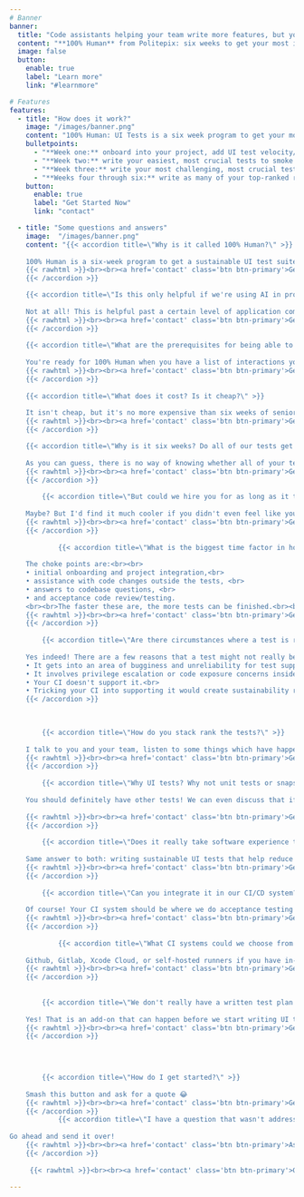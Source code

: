 ```yaml
---
# Banner
banner:
  title: "Code assistants helping your team write more features, but you’re also shipping more surprises?<br><br>Time to pin down your product behavior by finally getting that UI test suite."
  content: "**100% Human** from Politepix: six weeks to get your most important interactions under test, while making it easier for you to add UI tests in the future. For happier users, and better sleep for you.<br><br>Implemented for your **iOS app** or **macOS app** by an experienced 100% human.{{< rawhtml >}}<a id='learnmore'>{{< /rawhtml >}}"
  image: false
  button:
    enable: true
    label: "Learn more"
    link: "#learnmore"

# Features
features:
  - title: "How does it work?"
    image: "/images/banner.png"
    content: "100% Human: UI Tests is a six week program to get your most important product interactions under test:"
    bulletpoints:
      - "**Week one:** onboard into your project, add UI test velocity/sustainability features to your codebase, stack-rank your tests via a weighted system of frequency, adjacency to your USP, security, and complexity."
      - "**Week two:** write your easiest, most crucial tests to smoke out and address any integration issues that didn't come up in onboarding."
      - "**Week three:** write your most challenging, most crucial tests to find and solve the outer limits of your testing challenges, so you will be in a great position to add sustainable tests after the program is over."
      - "**Weeks four through six:** write as many of your top-ranked remaining tests as possible in the time remaining, leaving you with a working test plan that addresses your most important interactions, which you will be able to add to with fewer pain points."
    button:
      enable: true
      label: "Get Started Now"
      link: "contact"

  - title: "Some questions and answers"
    image:  "/images/banner.png"
    content: "{{< accordion title=\"Why is it called 100% Human?\" >}}
    
    100% Human is a six-week program to get a sustainable UI test suite in place for your product, so that increased feature velocity from coding assistants doesn’t result in release surprises sneaking past your preflight checks.<br><br>The idea is that a 100% Human can use her extensive experience with other human engineers, and with writing software, and with large language models, and with infrastructure and automation, to make it safer for you to integrate code assistant code into your production flow, whether the arrival of code assistant code into your codebase is planned, or not.
    {{< rawhtml >}}<br><br><a href='contact' class='btn btn-primary'>Get Started</a><br><br>{{< /rawhtml >}}
    {{< /accordion >}}

    {{< accordion title=\"Is this only helpful if we're using AI in production?\" >}}
    
    Not at all! This is helpful past a certain level of application complexity, regardless. I just think a lot of teams have code assistants in the mix now, and I think testing products containing AI code using human skills, experience, communication, and systems thinking, and not by using more AI code to test the AI code, is a good idea.
    {{< rawhtml >}}<br><br><a href='contact' class='btn btn-primary'>Get Started</a><br><br>{{< /rawhtml >}}
    {{< /accordion >}}
        
    {{< accordion title=\"What are the prerequisites for being able to book 100% Human?\" >}}
    
    You're ready for 100% Human when you have a list of interactions you know you need to test (maybe they are your preflight checks, or your QA list, or your aspirational UI Test list, or a list of things in plain language that have gone wrong in the past) and you have a working CI system.<br><br>You know better than anyone what needs testing in your app, and this varies from app to app, but I am happy to help with additional suggestions if I notice that adding a new test would add security or other benefits to your users or your production flow.<br><br>If you aren't there yet, you can also book the 3-week add-on to help you figure out your test plan, and/or the 3-week add-on to help you set up CI/CD. 
    {{< rawhtml >}}<br><br><a href='contact' class='btn btn-primary'>Get Started</a><br><br>{{< /rawhtml >}}
    {{< /accordion >}}
    
    {{< accordion title=\"What does it cost? Is it cheap?\" >}}
    
    It isn't cheap, but it's no more expensive than six weeks of senior engineer attention at good US salaries to the same concerns, or their attention to something those tests could catch, but didn't. And while it's happening, that senior engineer you just thought of when you read that will still be there working on your product feature deliverables instead of on this. Bargain!
    {{< rawhtml >}}<br><br><a href='contact' class='btn btn-primary'>Get in touch for a quote</a><br><br>{{< /rawhtml >}}
    {{< /accordion >}}

    {{< accordion title=\"Why is it six weeks? Do all of our tests get written in six weeks?\" >}}
    
    As you can guess, there is no way of knowing whether all of your test suite can be written in six weeks. Maybe, maybe not. The reason 100% Human UI Tests is only six weeks is because I think the <a href='https://en.wikipedia.org/wiki/Pareto_principle'>**Pareto Principle**</a> will help us focus in on the tests with the highest impact to your releases and to find the outer limits of your test complexity, after which you will have your gnarliest tests working, and you'll have a testbed with roadsigns and documentation about how to add your future tests and maintain your current ones. I actually think this is more valuable than being \"done with writing UI tests\", which is probably not a preferable goal compared to being less hesitant to add new UI tests or alter old ones.
    {{< rawhtml >}}<br><br><a href='contact' class='btn btn-primary'>Get Started</a><br><br>{{< /rawhtml >}}
    {{< /accordion >}}
    
        {{< accordion title=\"But could we hire you for as long as it takes to write all of our tests?\" >}}
    
    Maybe? But I'd find it much cooler if you didn't even feel like you needed to once the six weeks were done.
    {{< rawhtml >}}<br><br><a href='contact' class='btn btn-primary'>Get Started</a><br><br>{{< /rawhtml >}}
    {{< /accordion >}}
    
            {{< accordion title=\"What is the biggest time factor in how many tests you can complete for us?\" >}}
    
    The choke points are:<br><br> 
    • initial onboarding and project integration,<br>
    • assistance with code changes outside the tests, <br>
    • answers to codebase questions, <br>
    • and acceptance code review/testing.
    <br><br>The faster these are, the more tests can be finished.<br><br>It is a very good idea for there to be a DRI (directly responsible individual) for me to liaise with. They can primarily be doing other things, though!
    {{< rawhtml >}}<br><br><a href='contact' class='btn btn-primary'>Get Started</a><br><br>{{< /rawhtml >}}
    {{< /accordion >}}
    
        {{< accordion title=\"Are there circumstances where a test is ranked as being important but it can't be done?\" >}}
    
    Yes indeed! There are a few reasons that a test might not really be do-able even when it's a great idea. Some of the reasons:<br><br> 
    • It gets into an area of bugginess and unreliability for test support in either the IDE, the SDK, the hardware, or your CI service.<br>
    • It involves privilege escalation or code exposure concerns inside of your CI or similar services.<br>
    • Your CI doesn't support it.<br>
    • Tricking your CI into supporting it would create sustainability risks for your future testing.<br><br>Part of the service is saying \"we should think about whether there is a different way to get confidence about that\" and making some suggestions, or, occasionally, just saying \"we can't do that\". {{< rawhtml >}}<br><br><a href='contact' class='btn btn-primary'>Get Started</a><br><br>{{< /rawhtml >}}
    {{< /accordion >}}
    

    
        {{< accordion title=\"How do you stack rank the tests?\" >}}
    
    I talk to you and your team, listen to some things which have happened and what you manually check before a release, I tell you some things I think could happen based on my Apple platform software development history, devops, and security experience, and we give potential tests a criticality rank and difficulty level based on qualitative and quantitative factors.<br><br> That will direct the effort to what will help you the best, in the order that will shake out integration issues in the way that is fastest to address. This would not give the same results for the same feature in different products or companies, because the purpose and history of the product are factors in the ranking.
    {{< rawhtml >}}<br><br><a href='contact' class='btn btn-primary'>Get Started</a><br><br>{{< /rawhtml >}}
    {{< /accordion >}}
    
        {{< accordion title=\"Why UI tests? Why not unit tests or snapshot tests?\" >}}
    
    You should definitely have other tests! We can even discuss that if it is a need. It is also possible that some things that look like potential UI tests would be a better unit or snapshot tests, and I will tell you if so. However, I think a good suite of UI tests is a great last defense against **product-level** surprises that arrive due to code assistants adding features much faster, but with less reasoning and less systematic/historical knowledge about your product.
 
    {{< rawhtml >}}<br><br><a href='contact' class='btn btn-primary'>Get Started</a><br><br>{{< /rawhtml >}}
    {{< /accordion >}}
    
        {{< accordion title=\"Does it really take software experience to write UI tests/aren't UI tests brittle?\" >}}
    
    Same answer to both: writing sustainable UI tests that help reduce release fears requires experience, and understanding more than one software and human system. 
    {{< rawhtml >}}<br><br><a href='contact' class='btn btn-primary'>Get Started</a><br><br>{{< /rawhtml >}}
    {{< /accordion >}}
    
        {{< accordion title=\"Can you integrate it in our CI/CD system?\" >}}
    
    Of course! Your CI system should be where we do acceptance testing for the tests. If you don't have one, I can help you set one up for the first time, as an add-on.
    {{< rawhtml >}}<br><br><a href='contact' class='btn btn-primary'>Get Started</a><br><br>{{< /rawhtml >}}
    {{< /accordion >}}
    
            {{< accordion title=\"What CI systems could we choose from if we get the add-on to have you set up CI for us?\" >}}
    
    Github, Gitlab, Xcode Cloud, or self-hosted runners if you have in-house security engineers (self-hosted runners are cool, but they need someone around to worry about them a little bit 😂) 
    {{< rawhtml >}}<br><br><a href='contact' class='btn btn-primary'>Get Started</a><br><br>{{< /rawhtml >}}
    {{< /accordion >}}
    
    
        {{< accordion title=\"We don't really have a written test plan for releases yet, but I'm starting to think we need one. Is that possible to get help with?\" >}}
    
    Yes! That is an add-on that can happen before we start writing UI tests. 
    {{< rawhtml >}}<br><br><a href='contact' class='btn btn-primary'>Get Started</a><br><br>{{< /rawhtml >}}
    {{< /accordion >}}
    


    
        {{< accordion title=\"How do I get started?\" >}}
    
    Smash this button and ask for a quote 😂 
    {{< rawhtml >}}<br><br><a href='contact' class='btn btn-primary'>Get Started</a><br><br>{{< /rawhtml >}}
    {{< /accordion >}}
            {{< accordion title=\"I have a question that wasn't addressed here!\" >}}
    
Go ahead and send it over!
    {{< rawhtml >}}<br><br><a href='contact' class='btn btn-primary'>Ask a question</a><br><br>{{< /rawhtml >}}
    {{< /accordion >}}
    
     {{< rawhtml >}}<br><br><a href='contact' class='btn btn-primary'>Get started Now →</a><br><br>{{< /rawhtml >}}"
  
---
```

